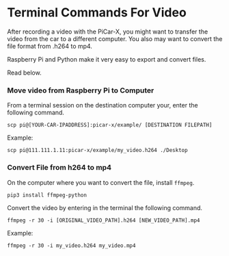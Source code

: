 
# Terminal Commands For Video

After recording a video with the PiCar-X, you might want to transfer the video from the car to a different computer. You also may want to convert the file format from .h264 to mp4.

Raspberry Pi and Python make it very easy to export and convert files.

Read below.

### Move video from Raspberry Pi to Computer

From a terminal session on the destination computer your, enter the following command.

```
scp pi@[YOUR-CAR-IPADDRESS]:picar-x/example/ [DESTINATION FILEPATH]
```

Example: 

```
scp pi@111.111.1.11:picar-x/example/my_video.h264 ./Desktop
```


### Convert File from h264 to mp4

On the computer where you want to convert the file, install `ffmpeg`.

```
pip3 install ffmpeg-python
```

Convert the video by entering in the terminal the following command.

```
ffmpeg -r 30 -i [ORIGINAL_VIDEO_PATH].h264 [NEW_VIDEO_PATH].mp4
```

Example:

```
ffmpeg -r 30 -i my_video.h264 my_video.mp4
```
